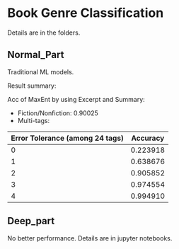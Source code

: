 # Book Genre Classification

Details are in the folders.

## Normal_Part

Traditional ML models. 

Result summary:

Acc of MaxEnt by using Excerpt and Summary: 

- Fiction/Nonfiction: 0.90025
- Multi-tags:

| Error Tolerance (among 24 tags)        | Accuracy      |
| -------------------------------------- |:-------------:|
| 0                                      | 0.223918      |
| 1                                      | 0.638676      |
| 2                                      | 0.905852      |
| 3                                      | 0.974554      |
| 4                                      |  0.994910     |

## Deep_part
No better performance. Details are in jupyter notebooks.

